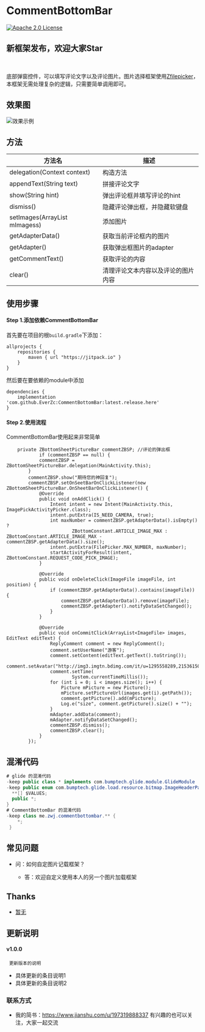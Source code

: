 # CommentBottomBar

[![Apache 2.0 License](https://img.shields.io/badge/license-Apache%202.0-blue.svg?style=flat)](http://www.apache.org/licenses/LICENSE-2.0.html)

## 新框架发布，欢迎大家Star

<br>

底部弹窗控件，可以填写评论文字以及评论图片。图片选择框架使用[Zfilepicker](https://github.com/EverZc/Zfilepicker)，本框架无需处理复杂的逻辑，只需要简单调用即可。

## 效果图


![效果示例](https://upload-images.jianshu.io/upload_images/4677908-78fefb287880dfe1.gif?imageMogr2/auto-orient/strip)


## 方法
|方法名|描述|
|---|---|
|delegation(Context context)|构造方法
|appendText(String text)|拼接评论文字
|show(String hint)|弹出评论框并填写评论的hint
|dismiss()|隐藏评论弹出框，并隐藏软键盘
|setImages(ArrayList<ImageFile> mImagess)|添加图片
|getAdapterData()|获取当前评论框内的图片
|getAdapter()|获取弹出框图片的adapter
|getCommentText()|获取评论的内容
|clear()|清理评论文本内容以及评论的图片内容
 
## 使用步骤

#### Step 1.添加依赖CommentBottomBar
首先要在项目的根`build.gradle`下添加：
```
allprojects {
	repositories {
        maven { url "https://jitpack.io" }
    }
}
```
然后要在要依赖的module中添加
```
dependencies {
    implementation 'com.github.EverZc:CommentBottomBar:latest.release.here'
}
```

#### Step 2.使用流程
CommentBottomBar使用起来非常简单
```
    private ZBottomSheetPictureBar commentZBSP; //评论的弹出框
            if (commentZBSP == null) {
            commentZBSP = ZBottomSheetPictureBar.delegation(MainActivity.this);
        }
        commentZBSP.show("期待您的神回复");
        commentZBSP.setOnSeetBarOnClickListener(new ZBottomSheetPictureBar.OnSheetBarOnClickListener() {
            @Override
            public void onAddClick() {
                Intent intent = new Intent(MainActivity.this, ImagePickActivityPicker.class);
                intent.putExtra(IS_NEED_CAMERA, true);
                int maxNumber = commentZBSP.getAdapterData().isEmpty() ?
                        ZBottomConstant.ARTICLE_IMAGE_MAX : ZBottomConstant.ARTICLE_IMAGE_MAX - commentZBSP.getAdapterData().size();
                intent.putExtra(FilePicker.MAX_NUMBER, maxNumber);
                startActivityForResult(intent, ZBottomConstant.REQUEST_CODE_PICK_IMAGE);
            }

            @Override
            public void onDeleteClick(ImageFile imageFile, int position) {
                if (commentZBSP.getAdapterData().contains(imageFile)) {
                    commentZBSP.getAdapterData().remove(imageFile);
                    commentZBSP.getAdapter().notifyDataSetChanged();
                }
            }

            @Override
            public void onCommitClick(ArrayList<ImageFile> images, EditText editText) {
                ReplyComment comment = new ReplyComment();
                comment.setUserName("游客");
                comment.setContent(editText.getText().toString());
                comment.setAvatar("http://img3.imgtn.bdimg.com/it/u=1295558289,215361504&fm=26&gp=0.jpg");
                comment.setTime(
                        System.currentTimeMillis());
                for (int i = 0; i < images.size(); i++) {
                    Picture mPicture = new Picture();
                    mPicture.setPictureUrl(images.get(i).getPath());
                    comment.getPicture().add(mPicture);
                    Log.e("size", comment.getPicture().size() + "");
                }
                mAdapter.addData(comment);
                mAdapter.notifyDataSetChanged();
                commentZBSP.dismiss();
                commentZBSP.clear();
            }
        });
```




## 混淆代码
```java
# glide 的混淆代码
-keep public class * implements com.bumptech.glide.module.GlideModule
-keep public enum com.bumptech.glide.load.resource.bitmap.ImageHeaderParser$** {
  **[] $VALUES;
  public *;
}
# CommentBottomBar 的混淆代码
-keep class me.zwj.commentbottombar.** {
    *;
 }

```


## 常见问题

* 问：如何自定图片记载框架？

    * 答：欢迎自定义使用本人的另一个图片加载框架


## Thanks

- [暂无](https://www.baidu.com)

## 更新说明

#### v1.0.0
     更新版本的说明

 * 具体更新的条目说明1
 * 具体更新的条目说明2

### 联系方式
* 我的简书：https://www.jianshu.com/u/197319888337 有兴趣的也可以关注，大家一起交流
